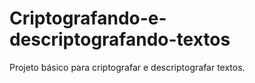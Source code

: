 # Criptografando-e-descriptografando-textos
Projeto básico para criptografar e descriptografar textos.
